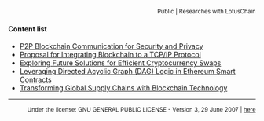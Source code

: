 <div align="right">
<sub>Public | Researches with LotusChain</sub>
</div>

#### Content list
- [P2P Blockchain Communication for Security and Privacy](https://github.com/blue-lotus-lab/LibExtentions/blob/main/Research/P2P-Benefits.md)
- [Proposal for Integrating Blockchain to a TCP/IP Protocol](https://github.com/blue-lotus-lab/LibExtentions/blob/main/Research/Integrating-Blockchain-to-a-TCPIP.md)
- [Exploring Future Solutions for Efficient Cryptocurrency Swaps](https://github.com/blue-lotus-lab/LibExtentions/blob/main/Research/Swap-New-Solutions.md)
- [Leveraging Directed Acyclic Graph (DAG) Logic in Ethereum Smart Contracts](https://github.com/blue-lotus-lab/LibExtentions/blob/main/Research/DAG-in-Blockchain-Use-Smartcontract.md)
- [Transforming Global Supply Chains with Blockchain Technology](https://github.com/blue-lotus-lab/LibExtentions/blob/main/Research/Global-Supply-Chains-With-Blockchain.md)

---

<div align="right">
  <sup>
    Under the license: GNU GENERAL PUBLIC LICENSE - Version 3, 29 June 2007 | 
    <a href="./LICENSE">here</a> 
  </sup>
</div>

